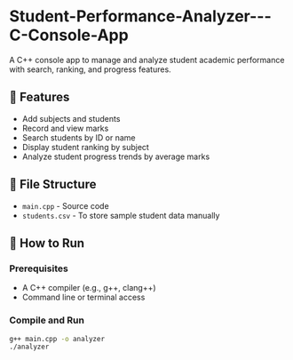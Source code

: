 # Student-Performance-Analyzer---C-Console-App
A C++ console app to manage and analyze student academic performance with search, ranking, and progress features.


## 📌 Features
- Add subjects and students
- Record and view marks
- Search students by ID or name
- Display student ranking by subject
- Analyze student progress trends by average marks

## 📂 File Structure
- `main.cpp` - Source code
- `students.csv` - To store sample student data manually


## 🚀 How to Run

### Prerequisites
- A C++ compiler (e.g., g++, clang++)
- Command line or terminal access

### Compile and Run
```bash
g++ main.cpp -o analyzer
./analyzer
